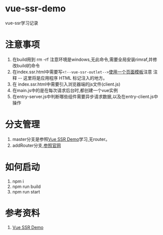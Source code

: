 # vue-ssr-demo
 vue-ssr学习记录
# 注意事项
 1. 在build用到 rm -rf 注意环境是windows,无此命令,需要全局安装rimraf,并修改build的命令
 2. 在index.ssr.html中需要写`<!--vue-ssr-outlet-->`[使用一个页面模板](https://ssr.vuejs.org/zh/basic.html)注意 <!--vue-ssr-outlet--> 注释 -- 这里将是应用程序 HTML 标记注入的地方。
 3. 在 index.ssr.html中需要引入浏览器端的js文件(client.js)
 4. 在main.js中的是在每次请求后台时,都创建一个vue实例
 5. 在entry-server.js中判断哪些组件需要异步请求数据,以及在entry-client.js中操作
 
 # 分支管理
 1. master分支是参照[Vue SSR Demo](https://github.com/youngwind/blog/issues/112)学习,无router。
 2. addRouter分支,[参照官网](https://ssr.vuejs.org/zh/structure.html)
 # 如何启动
 1. npm i
 2. npm run build
 3. npm run start
 # 参考资料
 1. [Vue SSR Demo](https://github.com/youngwind/blog/issues/112)
